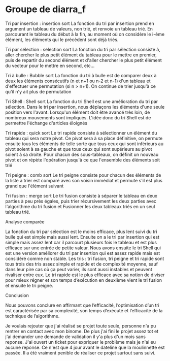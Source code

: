 ﻿# Groupe de diarra_f

Tri par insertion : insertion sort
La fonction du tri par insertion prend en argument un tableau de valeurs, non trié, et renvoie un tableau trié. En parcourant le tableau du début à la fin, au moment où on considère le i-ème élément, les éléments qui le précèdent sont déjà triés.

Tri par sélection : selection sort
La fonction du tri par sélection consiste à, aller chercher le plus petit élément du tableau pour le mettre en premier, puis de repartir du second élément et d'aller chercher le plus petit élément du vecteur pour le mettre en second, etc...


Tri à bulle : Bubble sort
La fonction du tri à bulle est de comparer deux à deux les éléments consécutifs (n et n+1 ou n-2 et n-1) d'un tableau et d'effectuer une permutation (si n > n+1). On continue de trier jusqu'à ce qu'il n'y ait plus de permutation


Tri Shell : Shell sort
La fonction du tri Shell est une amélioration du tri par sélection. Dans le tri par insertion, nous déplaçons les éléments d'une seule position vers l'avant. Lorsqu'un élément doit être avancé très loin, de nombreux mouvements sont impliqués. L'idée donc du tri Shell est de permettre l'échange d'articles éloignés

Tri rapide : quick sort
Le tri rapide consiste à sélectionner un élément du tableau qui sera notre pivot. Ce pivot sera à sa place définitive, on permute ensuite tous les éléments de telle sorte que tous ceux qui sont inférieurs au pivot soient à sa gauche et que tous ceux qui sont supérieurs au pivot soient à sa droite. Pour chacun des sous-tableaux, on définit un nouveau pivot et on répète l'opération jusqu'à ce que l'ensemble des éléments soit trié
 
Tri peigne : comb sort
 Le tri peigne consiste pour chacun des éléments de la liste à trier est comparé avec son voisin immédiat et permute s'il est plus grand que l'élément suivant

Tri fusion : merge sort
Le tri fusion consiste à séparer le tableau en deux parties à peu près égales, puis trier récursivement les deux parties avec l'algorithme du tri fusion et Fusionner les deux tableaux triés en un seul tableau trié.


Analyse comparée

La fonction du tri par sélection est le moins efficace, plus lent suivi du tri bulle qui est simple mais aussi lent. Ensuite on a le tri par insertion qui est simple mais assez lent car il parcourt plusieurs fois le tableau et est plus efficace sur une entrée de petite valeur. Nous avons ensuite le tri Shell qui est une version améliorer du tri par insertion qui est assez rapide mais est considéré comme non stable. Les tris : tri fusion, tri peigne et tri rapide sont tous trois des tris assez simple et rapide et de complexité moyenne, sauf dans leur pire cas où ça peut varier, ils sont aussi instables et peuvent rivaliser entre eux. Le tri rapide est le plus efficace avec sa notion de diviser pour mieux régner et son temps d’exécution en deuxième vient le tri fusion et ensuite le tri peigne.


Conclusion

Nous pouvons conclure en affirmant que l’efficacité, l’optimisation d’un tri est caractérisée par sa complexité, son temps d’exécuté et l’efficacité de la technique de l’algorithme.


Je voulais rejouter que j'ai réalisé se projet toute seule, personne n'a pu rentrer en contact avec mon binome. De plus j'ai fini le projet assez tot et j'ai demander une demande de validation il y'a plus d'un mois sans reponse. J'ai ouvert un ticket pour expriquer le problème mais je n'ai eu aucune reponse. Ce n'est que 4 jour avant le dateline que la moulinnette est passée.
Il a été vraiment penible de réaliser ce projet surtout sans suivi. 

